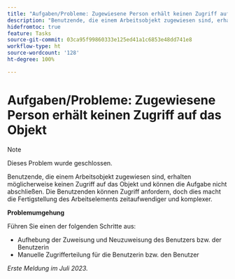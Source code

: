 ```yaml
---
title: "Aufgaben/Probleme: Zugewiesene Person erhält keinen Zugriff auf das Objekt"
description: "Benutzende, die einem Arbeitsobjekt zugewiesen sind, erhalten möglicherweise keinen Zugriff auf das Objekt und können die Aufgabe nicht abschließen. Die Benutzenden können Zugriff anfordern, doch dies macht die Fertigstellung des Arbeitselements zeitaufwendiger und komplexer."
hidefromtoc: true
feature: Tasks
source-git-commit: 03ca95f99860333e125ed41a1c6853e48dd741e8
workflow-type: ht
source-wordcount: '128'
ht-degree: 100%

---
```



# Aufgaben/Probleme: Zugewiesene Person erhält keinen Zugriff auf das Objekt

>[!NOTE]
>
>Dieses Problem wurde geschlossen.

Benutzende, die einem Arbeitsobjekt zugewiesen sind, erhalten möglicherweise keinen Zugriff auf das Objekt und können die Aufgabe nicht abschließen. Die Benutzenden können Zugriff anfordern, doch dies macht die Fertigstellung des Arbeitselements zeitaufwendiger und komplexer.

**Problemumgehung**

Führen Sie einen der folgenden Schritte aus:

* Aufhebung der Zuweisung und Neuzuweisung des Benutzers bzw. der Benutzerin
* Manuelle Zugrifferteilung für die Benutzerin bzw. den Benutzer

_Erste Meldung im Juli 2023._
